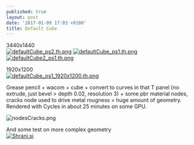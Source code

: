 ```yaml
---
published: true
layout: post
date: '2017-01-09 17:03 +0100'
title: Default Cube
---
```

3440x1440  
[![defaultCube_ps2.th.png](https://cdn.scrot.moe/images/2017/01/09/defaultCube_ps2.th.png)](https://cdn.scrot.moe/images/2017/01/09/defaultCube_ps2.png)
[![defaultCube_ps1.th.png](https://cdn.scrot.moe/images/2017/01/09/defaultCube_ps1.th.png)](https://cdn.scrot.moe/images/2017/01/09/defaultCube_ps1.png)
[![defaultCube2_ps1.th.png](https://cdn.scrot.moe/images/2017/01/10/defaultCube2_ps1.th.png)](https://cdn.scrot.moe/images/2017/01/10/defaultCube2_ps1.png)

1920x1200  
[![defaultCube_ps1_1920x1200.th.png](https://cdn.scrot.moe/images/2017/01/09/defaultCube_ps1_1920x1200.th.png)](https://cdn.scrot.moe/images/2017/01/09/defaultCube_ps1_1920x1200.png)

Grease pencil + wacom + cube + convert to curves in that T panel (no extrude, just bevel > depth 0.02, resolution 3) + some pbr material nodes, cracks node used to drive metal rougness = huge amount of geometry. Rendered with Cycles in about 25 minutes on some GPU.

![nodesCracks.png]({{site.baseurl}}/media/nodesCracks.png)

And some test on more complex geometry  
<a href="http://shrani.si/f/3k/Tn/1xR6SBTg/postbangps1.png"><img src="http://shrani.si/t/3k/Tn/1xR6SBTg/postbangps1.jpg" style="border: 0px;" alt="Shrani.si"/></a>
